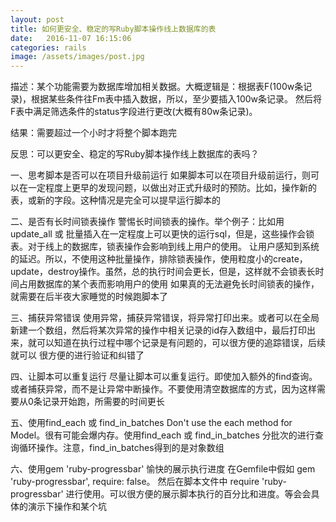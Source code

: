 ```yaml
---
layout: post
title: 如何更安全、稳定的写Ruby脚本操作线上数据库的表
date:   2016-11-07 16:15:06
categories: rails
image: /assets/images/post.jpg
---
```


描述：某个功能需要为数据库增加相关数据。大概逻辑是：根据表F(100w条记录)，根据某些条件往Fm表中插入数据，所以，至少要插入100w条记录。
然后将F表中满足筛选条件的status字段进行更改(大概有80w条记录)。

结果：需要超过一个小时才将整个脚本跑完

反思：可以更安全、稳定的写Ruby脚本操作线上数据库的表吗？

一、思考脚本是否可以在项目升级前运行
  如果脚本可以在项目升级前运行，则可以在一定程度上更早的发现问题，以做出对正式升级时的预防。比如，操作新的表，或新的字段。这种情况是完全可以提早运行脚本的

二、是否有长时间锁表操作
  警惕长时间锁表的操作。举个例子：比如用update_all 或 批量插入在一定程度上可以更快的运行sql，但是，这些操作会锁表。对于线上的数据库，锁表操作会影响到线上用户的使用。
  让用户感知到系统的延迟。所以，不使用这种批量操作，排除锁表操作，使用粒度小的create，update，destroy操作。虽然，总的执行时间会更长，但是，这样就不会锁表长时间占用数据库的某个表而影响用户的使用
  如果真的无法避免长时间锁表的操作，就需要在后半夜大家睡觉的时候跑脚本了

三、捕获异常错误
  使用异常，捕获异常错误，将异常打印出来。或者可以在全局新建一个数组，然后将某次异常的操作中相关记录的id存入数组中，最后打印出来，就可以知道在执行过程中哪个记录是有问题的，可以很方便的追踪错误，后续就可以
  很方便的进行验证和纠错了

四、让脚本可以重复运行
  尽量让脚本可以重复运行。即使加入额外的find查询。或者捕获异常，而不是让异常中断操作。不要使用清空数据库的方式，因为这样需要从0条记录开始跑，所需要的时间更长

五、使用find_each 或 find_in_batches
  Don't use the each method for Model。很有可能会爆内存。使用find_each 或 find_in_batches 分批次的进行查询循环操作。注意，find_in_batches得到的是对象数组

六、使用gem 'ruby-progressbar' 愉快的展示执行进度
  在Gemfile中假如 gem 'ruby-progressbar', require: false。 然后在脚本文件中  require 'ruby-progressbar' 进行使用。可以很方便的展示脚本执行的百分比和进度。等会会具体的演示下操作和某个坑
